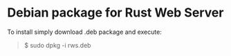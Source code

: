 # Debian package for Rust Web Server 

To install simply download .deb package and execute:

> $ sudo dpkg -i rws.deb